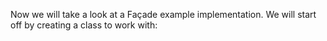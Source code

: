 Now we will take a look at a Façade example implementation.
We will start off by creating a class to work with:

